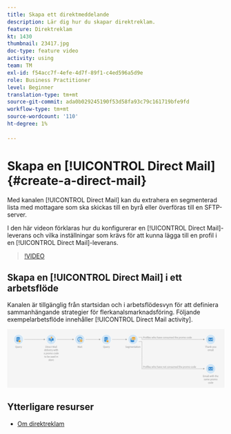 ```yaml
---
title: Skapa ett direktmeddelande
description: Lär dig hur du skapar direktreklam.
feature: Direktreklam
kt: 1430
thumbnail: 23417.jpg
doc-type: feature video
activity: using
team: TM
exl-id: f54acc7f-4efe-4d7f-89f1-c4ed596a5d9e
role: Business Practitioner
level: Beginner
translation-type: tm+mt
source-git-commit: ada0b029245190f53d58fa93c79c161719bfe9fd
workflow-type: tm+mt
source-wordcount: '110'
ht-degree: 1%

---
```


# Skapa en [!UICONTROL Direct Mail] {#create-a-direct-mail}

Med kanalen [!UICONTROL Direct Mail] kan du extrahera en segmenterad lista med mottagare som ska skickas till en byrå eller överföras till en SFTP-server.

I den här videon förklaras hur du konfigurerar en [!UICONTROL Direct Mail]-leverans och vilka inställningar som krävs för att kunna lägga till en profil i en [!UICONTROL Direct Mail]-leverans.

>[!VIDEO](https://video.tv.adobe.com/v/23417?quality=12)

## Skapa en [!UICONTROL Direct Mail] i ett arbetsflöde

Kanalen är tillgänglig från startsidan och i arbetsflödesvyn för att definiera sammanhängande strategier för flerkanalsmarknadsföring. Följande exempelarbetsflöde innehåller [!UICONTROL Direct Mail activity].

![Arbetsflödesbild](/help/assets/direct_mail_examplewf.png)

## Ytterligare resurser

* [Om direktreklam](https://docs.adobe.com/content/help/en/campaign-standard/using/communication-channels/direct-mail/about-direct-mail.html)
